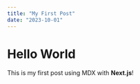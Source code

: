 ```yaml
---
title: "My First Post"
date: "2023-10-01"
---
```


# Hello World

This is my first post using MDX with **Next.js**!